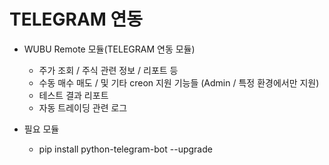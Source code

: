 # TELEGRAM 연동

* WUBU Remote 모듈(TELEGRAM 연동 모듈)
   * 주가 조회 / 주식 관련 정보 / 리포트 등
   * 수동 매수 매도 / 및 기타 creon 지원 기능들 (Admin / 특정 환경에서만 지원)
   * 테스트 결과 리포트
   * 자동 트레이딩 관련 로그

* 필요 모듈
   * pip install python-telegram-bot --upgrade

